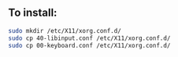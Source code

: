 ## To install:

```sh
sudo mkdir /etc/X11/xorg.conf.d/
sudo cp 40-libinput.conf /etc/X11/xorg.conf.d/
sudo cp 00-keyboard.conf /etc/X11/xorg.conf.d/
```
